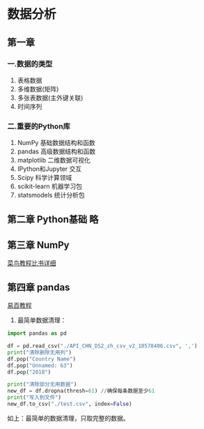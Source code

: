# 数据分析

## 第一章

### 一.数据的类型

1. 表格数据
2. 多维数据(矩阵)
3. 多张表数据(主外键关联)
4. 时间序列

### 二.重要的Python库

1. NumPy 基础数据结构和函数
2. pandas 高级数据结构和函数
3. matplotlib 二维数据可视化
4. IPython和Jupyter 交互
5. Scipy 科学计算领域
6. scikit-learn 机器学习包
7. statsmodels 统计分析包

## 第二章 Python基础 略

## 第三章 NumPy

[菜鸟教程比书详细](https://www.runoob.com/numpy/numpy-tutorial.html)

## 第四章 pandas

[易百教程](https://www.yiibai.com/pandas/python_pandas_environment_setup.html)

1. 最简单数据清理：

```python
import pandas as pd

df = pd.read_csv("./API_CHN_DS2_zh_csv_v2_10578406.csv", ',')
print("清除删除无用列")
df.pop("Country Name")
df.pop("Unnamed: 63")
df.pop("2018")

print("清除部分无用数据")
new_df = df.dropna(thresh=61) //确保每条数据至少61
print("写入到文件")
new_df.to_csv("./test.csv", index=False)
```

如上：最简单的数据清理，只取完整的数据。
